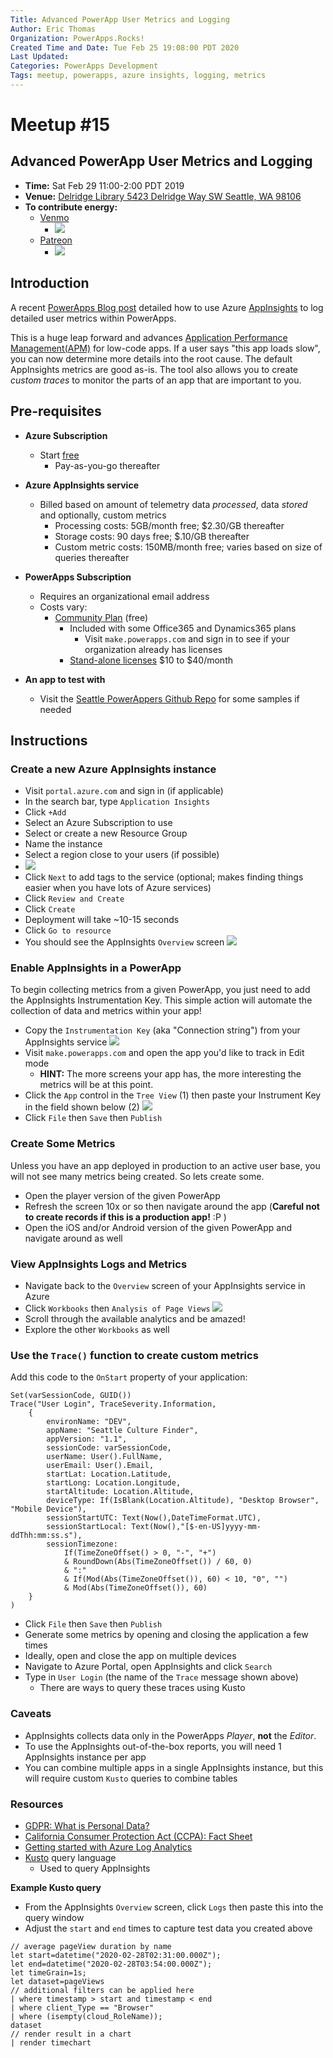 ```yaml
---
Title: Advanced PowerApp User Metrics and Logging
Author: Eric Thomas
Organization: PowerApps.Rocks!
Created Time and Date: Tue Feb 25 19:08:00 PDT 2020
Last Updated: 
Categories: PowerApps Development
Tags: meetup, powerapps, azure insights, logging, metrics
---
```


# Meetup #15

## Advanced PowerApp User Metrics and Logging

- **Time:** Sat Feb 29 11:00-2:00 PDT 2019
- **Venue:** [Delridge Library 5423 Delridge Way SW Seattle, WA 98106](https://www.google.com/maps/search/?api=1&query=Delridge+Branch+-+The+Seattle+Public+Library%2C+5423+Delridge+Way+SW%2C+Seattle%2C+WA%2C+98106%2C+us&query_place_id=ChIJ3aIMp6lBkFQRoIT0hrJlwwk)
- **To contribute energy:**
  - [Venmo](https://venmo.com/powerappsrocks)
      - ![](./2020-01-29-16-57-19.png)
  - [Patreon](https://patreon.com/powerappsrocks)
      - ![](./2019-09-20-21-50-39.png)

## Introduction

A recent [PowerApps Blog post](https://powerapps.microsoft.com/en-us/blog/log-telemetry-for-your-apps-using-azure-application-insights/) detailed how to use Azure [AppInsights](https://docs.microsoft.com/en-us/azure/azure-monitor/app/app-insights-overview) to log detailed user metrics within PowerApps.

This is a huge leap forward and advances [Application Performance Management(APM)](https://en.wikipedia.org/wiki/Application_performance_management) for low-code apps. If a user says "this app loads slow", you can now determine more details into the root cause. The default AppInsights metrics are good as-is. The tool also allows you to create *custom traces* to monitor the parts of an app that are important to you.

## Pre-requisites

- **Azure Subscription**
  - Start [free](https://azure.microsoft.com/en-us/free/)
	- Pay-as-you-go thereafter

- **Azure AppInsights service**
  - Billed based on amount of telemetry data *processed*, data *stored* and optionally, custom metrics
	- Processing costs: 5GB/month free; $2.30/GB thereafter
	- Storage costs: 90 days free; $.10/GB thereafter
	- Custom metric costs: 150MB/month free; varies based on size of queries thereafter

- **PowerApps Subscription**
	- Requires an organizational email address
	- Costs vary:
	  - [Community Plan](https://docs.microsoft.com/en-us/powerapps/maker/dev-community-plan) (free)
		- Included with some Office365 and Dynamics365 plans
		  - Visit `make.powerapps.com` and sign in to see if your organization already has licenses
		- [Stand-alone licenses](https://powerapps.microsoft.com/en-us/pricing/#) $10 to $40/month

- **An app to test with**
  - Visit the [Seattle PowerAppers Github Repo](https://github.com/SeaDude/seattlePowerAppers) for some samples if needed

## Instructions

### Create a new Azure AppInsights instance

- Visit `portal.azure.com` and sign in (if applicable)
- In the search bar, type `Application Insights`
- Click `+Add`
- Select an Azure Subscription to use
- Select or create a new Resource Group
- Name the instance
- Select a region close to your users (if possible)
- ![](./2020-02-27-18-13-32.png)
- Click `Next` to add tags to the service (optional; makes finding things easier when you have lots of Azure services)
- Click `Review and Create`
- Click `Create`
- Deployment will take ~10-15 seconds
- Click `Go to resource`
- You should see the AppInsights `Overview` screen
![](./2020-02-27-18-20-25.png)

### Enable AppInsights in a PowerApp

To begin collecting metrics from a given PowerApp, you just need to add the AppInsights Instrumentation Key. This simple action will automate the collection of data and metrics within your app!

- Copy the `Instrumentation Key` (aka "Connection string") from your AppInsights service
![](./2020-02-27-21-37-52.png)
- Visit `make.powerapps.com` and open the app you'd like to track in Edit mode
  - **HINT:** The more screens your app has, the more interesting the metrics will be at this point.
- Click the `App` control in the `Tree View` (1) then paste your Instrument Key in the field shown below (2)
![](./2020-02-27-21-59-29.png)
- Click `File` then `Save` then `Publish`

### Create Some Metrics

Unless you have an app deployed in production to an active user base, you will not see many metrics being created. So lets create some.

- Open the player version of the given PowerApp
- Refresh the screen 10x or so then navigate around the app (**Careful not to create records if this is a production app!** :P )
- Open the iOS and/or Android version of the given PowerApp and navigate around as well

### View AppInsights Logs and Metrics

- Navigate back to the `Overview` screen of your AppInsights service in Azure
- Click `Workbooks` then `Analysis of Page Views`
![](./2020-02-27-22-23-37.png)
- Scroll through the available analytics and be amazed!
- Explore the other `Workbooks` as well

### Use the `Trace()` function to create custom metrics

Add this code to the `OnStart` property of your application:

```powerapps
Set(varSessionCode, GUID())
Trace("User Login", TraceSeverity.Information,
    {
        environName: "DEV",
        appName: "Seattle Culture Finder",
        appVersion: "1.1",
        sessionCode: varSessionCode,
        userName: User().FullName,
        userEmail: User().Email,
        startLat: Location.Latitude,
        startLong: Location.Longitude,
        startAltitude: Location.Altitude,
        deviceType: If(IsBlank(Location.Altitude), "Desktop Browser", "Mobile Device"),
        sessionStartUTC: Text(Now(),DateTimeFormat.UTC),
        sessionStartLocal: Text(Now(),"[$-en-US]yyyy-mm-ddThh:mm:ss.s"),
        sessionTimezone: 
            If(TimeZoneOffset() > 0, "-", "+")
            & RoundDown(Abs(TimeZoneOffset()) / 60, 0)
            & ":"
            & If(Mod(Abs(TimeZoneOffset()), 60) < 10, "0", "")
            & Mod(Abs(TimeZoneOffset()), 60)
    }
)

```

- Click `File` then `Save` then `Publish`
- Generate some metrics by opening and closing the application a few times
- Ideally, open and close the app on multiple devices
- Navigate to Azure Portal, open AppInsights and click `Search`
- Type in `User Login` (the name of the `Trace` message shown above)
  - There are ways to query these traces using Kusto

### Caveats

- AppInsights collects data only in the PowerApps *Player*, **not** the *Editor*.
- To use the AppInsights out-of-the-box reports, you will need 1 AppInsights instance per app
- You can combine multiple apps in a single AppInsights instance, but this will require custom `Kusto` queries to combine tables

### Resources

- [GDPR: What is Personal Data?](https://ec.europa.eu/info/law/law-topic/data-protection/reform/what-personal-data_en)
- [California Consumer Protection Act (CCPA): Fact Sheet](https://oag.ca.gov/system/files/attachments/press_releases/CCPA%20Fact%20Sheet%20%2800000002%29.pdf)
- [Getting started with Azure Log Analytics](https://docs.microsoft.com/en-us/azure/azure-monitor/log-query/get-started-queries?toc=%2Fazure%2Fazure-monitor%2Ftoc.json)
- [Kusto](https://docs.microsoft.com/en-us/azure/kusto/query/) query language
  - Used to query AppInsights

**Example Kusto query** 

- From the AppInsights `Overview` screen, click `Logs` then paste this into the query window
- Adjust the `start` and `end` times to capture test data you created above

``` Kusto
// average pageView duration by name
let start=datetime("2020-02-28T02:31:00.000Z");
let end=datetime("2020-02-28T03:54:00.000Z");
let timeGrain=1s;
let dataset=pageViews
// additional filters can be applied here
| where timestamp > start and timestamp < end
| where client_Type == "Browser"
| where (isempty(cloud_RoleName));
dataset
// render result in a chart
| render timechart
```

